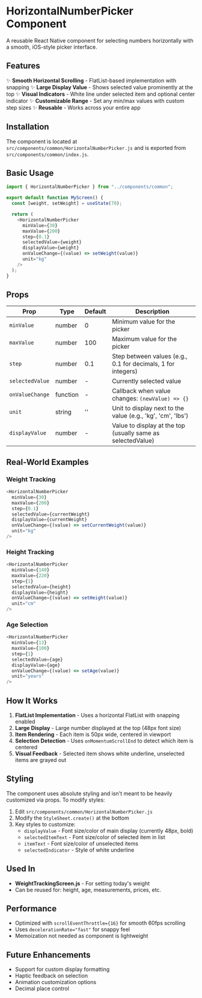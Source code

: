 # HorizontalNumberPicker Component

A reusable React Native component for selecting numbers horizontally with a smooth, iOS-style picker interface.

## Features

✨ **Smooth Horizontal Scrolling** - FlatList-based implementation with snapping
✨ **Large Display Value** - Shows selected value prominently at the top
✨ **Visual Indicators** - White line under selected item and optional center indicator
✨ **Customizable Range** - Set any min/max values with custom step sizes
✨ **Reusable** - Works across your entire app

## Installation

The component is located at `src/components/common/HorizontalNumberPicker.js` and is exported from `src/components/common/index.js`.

## Basic Usage

```javascript
import { HorizontalNumberPicker } from "../components/common";

export default function MyScreen() {
  const [weight, setWeight] = useState(70);

  return (
    <HorizontalNumberPicker
      minValue={30}
      maxValue={200}
      step={0.1}
      selectedValue={weight}
      displayValue={weight}
      onValueChange={(value) => setWeight(value)}
      unit="kg"
    />
  );
}
```

## Props

| Prop | Type | Default | Description |
|------|------|---------|-------------|
| `minValue` | number | 0 | Minimum value for the picker |
| `maxValue` | number | 100 | Maximum value for the picker |
| `step` | number | 0.1 | Step between values (e.g., 0.1 for decimals, 1 for integers) |
| `selectedValue` | number | - | Currently selected value |
| `onValueChange` | function | - | Callback when value changes: `(newValue) => {}` |
| `unit` | string | '' | Unit to display next to the value (e.g., 'kg', 'cm', 'lbs') |
| `displayValue` | number | - | Value to display at the top (usually same as selectedValue) |

## Real-World Examples

### Weight Tracking
```javascript
<HorizontalNumberPicker
  minValue={30}
  maxValue={200}
  step={0.1}
  selectedValue={currentWeight}
  displayValue={currentWeight}
  onValueChange={(value) => setCurrentWeight(value)}
  unit="kg"
/>
```

### Height Tracking
```javascript
<HorizontalNumberPicker
  minValue={140}
  maxValue={220}
  step={1}
  selectedValue={height}
  displayValue={height}
  onValueChange={(value) => setHeight(value)}
  unit="cm"
/>
```

### Age Selection
```javascript
<HorizontalNumberPicker
  minValue={13}
  maxValue={100}
  step={1}
  selectedValue={age}
  displayValue={age}
  onValueChange={(value) => setAge(value)}
  unit="years"
/>
```

## How It Works

1. **FlatList Implementation** - Uses a horizontal FlatList with snapping enabled
2. **Large Display** - Large number displayed at the top (48px font size)
3. **Item Rendering** - Each item is 50px wide, centered in viewport
4. **Selection Detection** - Uses `onMomentumScrollEnd` to detect which item is centered
5. **Visual Feedback** - Selected item shows white underline, unselected items are grayed out

## Styling

The component uses absolute styling and isn't meant to be heavily customized via props. To modify styles:

1. Edit `src/components/common/HorizontalNumberPicker.js`
2. Modify the `StyleSheet.create()` at the bottom
3. Key styles to customize:
   - `displayValue` - Font size/color of main display (currently 48px, bold)
   - `selectedItemText` - Font size/color of selected item in list
   - `itemText` - Font size/color of unselected items
   - `selectedIndicator` - Style of white underline

## Used In

- **WeightTrackingScreen.js** - For setting today's weight
- Can be reused for: height, age, measurements, prices, etc.

## Performance

- Optimized with `scrollEventThrottle={16}` for smooth 60fps scrolling
- Uses `decelerationRate="fast"` for snappy feel
- Memoization not needed as component is lightweight

## Future Enhancements

- Support for custom display formatting
- Haptic feedback on selection
- Animation customization options
- Decimal place control
